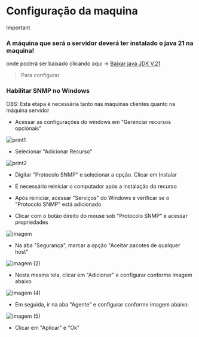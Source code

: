 # Configuração da maquina
> [!IMPORTANT]
> ### A máquina que será o servidor deverá ter instalado o java 21 na maquina!
>  onde poderá ser baixado clicando aqui -> [Baixar java JDK V.21](https://www.oracle.com/br/java/technologies/downloads/#jdk21-windows)

> Para configurar 


### Habilitar SNMP no Windows
OBS: Esta etapa é necessária tanto nas máquinas clientes quanto na máquina servidor
* Acessar as configurações do windows em "Gerenciar recursos opcionais"
  
![print1](https://github.com/mariaedk/snmp-sistemas-operacionais/assets/62608046/56614ba2-9b16-4238-9e33-f04063c2b661)

* Selecionar "Adicionar Recurso"
  
![print2](https://github.com/mariaedk/snmp-sistemas-operacionais/assets/62608046/98afc5cf-68a9-443b-92fd-1996a4804370)
  
* Digitar "Protocolo SNMP" e selecionar a opção. Clicar em Instalar
  
* É necessário reiniciar o computador após a instalação do recurso
* Após reiniciar, acessar "Serviços" do Windows e verificar se o "Protocolo SNMP" está adicionado
* Clicar com o botão direito do mouse sob "Protocolo SNMP" e acessar propriedades

![imagem](https://github.com/mariaedk/snmp-sistemas-operacionais/assets/62608046/cfc2b5ac-f99f-4757-be00-5be164bf3b25)

* Na aba "Segurança", marcar a opção "Aceitar pacotes de qualquer host"

![imagem (2)](https://github.com/mariaedk/snmp-sistemas-operacionais/assets/62608046/a3ea471e-d908-4b5d-aad6-07ef5b5afc5e)


* Nesta mesma tela, clicar em "Adicionar" e configurar conforme imagem abaixo

![imagem (4)](https://github.com/mariaedk/snmp-sistemas-operacionais/assets/62608046/49b97306-c6ca-47e0-b89c-708142e23305)

* Em seguida, ir na aba "Agente" e configurar conforme imagem abaixo:

![imagem (5)](https://github.com/mariaedk/snmp-sistemas-operacionais/assets/62608046/07cb39e5-34c7-4da4-a686-2cafa5e39188)

* Clicar em "Aplicar" e "Ok"
